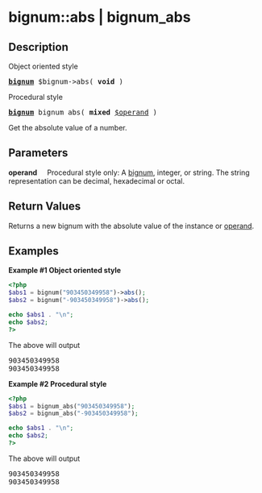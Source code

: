 bignum::abs | bignum_abs
========================

## Description
Object oriented style
<pre>
<a href="bignum.class.md"><strong>bignum</strong></a> $bignum->abs( <strong>void</strong> )
</pre>
Procedural style
<pre>
<a href="bignum.class.md"><strong>bignum</strong></a> bignum_abs( <strong>mixed</strong> <a href="#operand">$operand</a> )
</pre>
Get the absolute value of a number.

## Parameters
<a name="operand">**operand**</a>
&nbsp;&nbsp;&nbsp;&nbsp;Procedural style only: A [bignum](bignum.class.md), integer, or string. The string representation can be decimal, hexadecimal or octal.

## Return Values
Returns a new bignum with the absolute value of the instance or [operand](#operand).

## Examples
**Example #1 Object oriented style**
```php
<?php
$abs1 = bignum("903450349958")->abs();
$abs2 = bignum("-903450349958")->abs();

echo $abs1 . "\n";
echo $abs2;
?>
```
The above will output
<pre>
903450349958
903450349958
</pre>

**Example #2 Procedural style**
```php
<?php
$abs1 = bignum_abs("903450349958");
$abs2 = bignum_abs("-903450349958");

echo $abs1 . "\n";
echo $abs2;
?>
```
The above will output
<pre>
903450349958
903450349958
</pre>